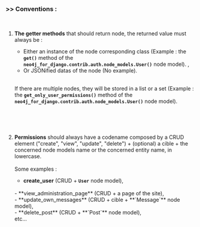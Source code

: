 ### >> Conventions :  
<br/>

1. **The getter methods** that should return node, the returned value must always be :
    - Either an instance of the node corresponding class (Example : the **`get()`** method of the **`neo4j_for_django.contrib.auth.node_models.User()`** node model). , 
    - Or JSONified datas of the node (No example).  
    <br/>
    
    If there are multiple nodes, they will be stored in a list or a set (Example : the **`get_only_user_permissions()`** method of the **`neo4j_for_django.contrib.auth.node_models.User()`** node model).
<br/>
<br/>
<br/>

2. **Permissions** should always have a codename composed by a CRUD element ("create", "view", "update", "delete") + (optional) a cible + the concerned node models name or the concerned entity name, in lowercase.  
                   <br/>
                   Some examples :
                   
    - **create_user** (CRUD + **`User`** node model),  
    <br/>
    - **view_administration_page** (CRUD + a page of the site),  
    <br/>
    - **update_own_messages** (CRUD + cible + **`Message`** node model),  
    <br/>
    - **delete_post** (CRUD + **`Post`** node model),  
    <br/>
    etc...